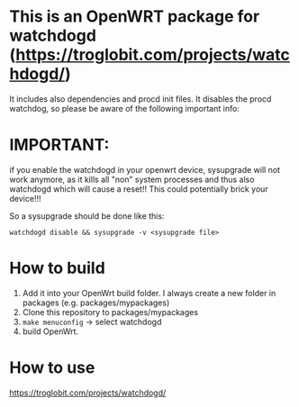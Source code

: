 # This is an OpenWRT package for watchdogd (https://troglobit.com/projects/watchdogd/)
It includes also dependencies and procd init files. It disables the procd watchdog, so 
please be aware of the following important info:

# IMPORTANT:
if you enable the watchdogd in your openwrt device, sysupgrade will not work anymore, as it kills all "non" system
processes and thus also watchdogd which will cause a reset!! This could potentially brick your device!!!

So a sysupgrade should be done like this:
```
watchdogd disable && sysupgrade -v <sysupgrade file>
```

# How to build
1. Add it into your OpenWrt build folder. I always create a new folder in packages (e.g. packages/mypackages)
2. Clone this repository to packages/mypackages
3. ```make menuconfig``` -> select watchdogd
4. build OpenWrt.

# How to use
https://troglobit.com/projects/watchdogd/
